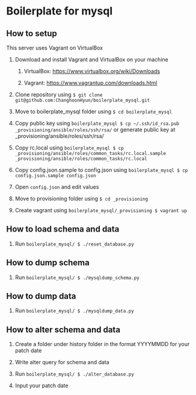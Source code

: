 # Boilerplate for mysql

## How to setup

This server uses Vagrant on VirtualBox

1. Download and install Vagrant and VirtualBox on your machine

    1. VirtualBox: https://www.virtualbox.org/wiki/Downloads
    
    1. Vagrant: https://www.vagrantup.com/downloads.html

1. Clone repository using `$ git clone git@github.com:ChanghoonHyun/boilerplate_mysql.git`

1. Move to boilerplate_mysql folder using `$ cd boilerplate_mysql`

1. Copy public key using `boilerplate_mysql $ cp ~/.ssh/id_rsa.pub _provisioning/ansible/roles/ssh/rsa/` or generate public key at _provisioning/ansible/roles/ssh/rsa/

1. Copy rc.local using `boilerplate_mysql $ cp _provisioning/ansible/roles/common_tasks/rc.local.sample _provisioning/ansible/roles/common_tasks/rc.local`  

1. Copy config.json.sample to config.json using `boilerplate_mysql $ cp config.json.sample config.json` 

1. Open `config.json` and edit values

1. Move to provisioning folder using `$ cd _provisioning`

1. Create vagrant using  `boilerplate_mysql/_provisioning $ vagrant up`

## How to load schema and data

1. Run `boilerplate_mysql/ $ ./reset_database.py`

## How to dump schema

1. Run `boilerplate_mysql/ $ ./mysqldump_schema.py`

## How to dump data

1. Run `boilerplate_mysql/ $ ./mysqldump_data.py`

## How to alter schema and data

1. Create a folder under history folder in the format YYYYMMDD for your patch date

1. Write alter query for schema and data

1. Run `boilerplate_mysql/ $ ./alter_database.py`

1. Input your patch date
